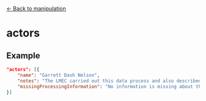 ---
---

<br>

[← Back to manipulation](./manipulation.html)

# actors

<template>
    <div id = "container">
      <p class="larger-text">{{this.dataLifecycle.manipulation.properties.actors.description}}</p>
      <p >Expected Type: <strong>{{this.dataLifecycle.manipulation.properties.actors.type}}</strong></p>
    <table id ="property-table">
        <tr>
            <th>Property</th>
            <th>Expected Type</th>
            <th>Description</th>
        </tr>
        <tr v-for="item, index in this.dataLifecycle.manipulation.properties.actors.items[0].properties" :key="index">
            <td><a :href="index">{{index}}</a></td>
            <td>{{item.type}}</td>
            <td>{{item.description}}</td>
        </tr>
    </table> 
    </div>
</template>

<script>
import axios from 'axios'


export default {

    data() {
        return {
          schema: [],
          coreCitation: [],
          dataEndpoints: [],
          subjectTagging: [],
          dataBiography: [],
          resourceConstellation: [],
          dataLifecycle: [],
        }
    },
    methods: {
        whatsUp(){
          console.log(this.dataEndpoints)
        }
    },
    computed: {
        data() {
            return this.$page.frontmatter
        }
    },
    created() {
        //returns a promise
        axios.get("https://raw.githubusercontent.com/nblmc/Data-Context/master/schema.json")
            .then(response => {
                this.schema = response.data.properties
                this.coreCitation = response.data.properties.coreCitation.properties
                this.dataEndpoints = response.data.properties.dataEndpoints
                this.subjectTagging = response.data.properties.subjectTagging.properties
                this.dataBiography = response.data.properties.dataBiography.properties
                this.resourceConstellation = response.data.properties.resourceConstellation.properties
                this.dataLifecycle = response.data.properties.dataLifecycle.properties
            }).catch(err => {
                console.log(err)
            })
    }
}
</script>

<style lang="stylus">

table#property-table
  width:100%

p.larger-text
  font-size 120%

</style>

## Example 

``` json
"actors": [{
	"name": "Garrett Dash Nelson",
	"notes": "The LMEC carried out this data process and also described the processing steps in a Jupyter notebook.",
	"missingProcessingInformation": "No information is missing about the data processing. This processing description is healthy."
}]
```